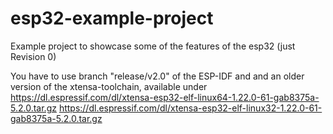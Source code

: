 # esp32-example-project
Example project to showcase some of the features of the esp32 (just 
Revision 0)

You have to use branch "release/v2.0" of the ESP-IDF and and an older version 
of the xtensa-toolchain, available under 
https://dl.espressif.com/dl/xtensa-esp32-elf-linux64-1.22.0-61-gab8375a-5.2.0.tar.gz
https://dl.espressif.com/dl/xtensa-esp32-elf-linux32-1.22.0-61-gab8375a-5.2.0.tar.gz

